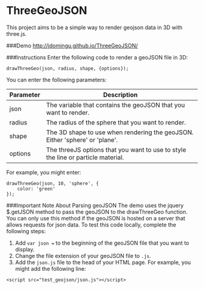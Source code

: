 ThreeGeoJSON
=======================

This project aims to be a simple way to render geojson data in 3D with three.js.

###Demo
http://jdomingu.github.io/ThreeGeoJSON/

###Instructions
Enter the following code to render a geoJSON file in 3D:
```
drawThreeGeo(json, radius, shape, {options});   
```
You can enter the following parameters: 

| Parameter | Description |
| ------------- | ----------- |
| json | The variable that contains the geoJSON that you want to render. |
| radius | The radius of the sphere that you want to render. |
| shape | The 3D shape to use when rendering the geoJSON. Either 'sphere' or 'plane'. |
| options | The threeJS options that you want to use to style the line or particle material. |

For example, you might enter:
```
drawThreeGeo(json, 10, 'sphere', {
    color: 'green'
}); 
```

###Important Note About Parsing geoJSON
The demo uses the jquery $.getJSON method to pass the geoJSON to the drawThreeGeo function. You can only use this method if the geoJSON is hosted on a server that allows requests for json data. To test this code locally, complete the following steps: 

1. Add ```var json =``` to the beginning of the geoJSON file that you want to display.
2. Change the file extension of your geoJSON file to ```.js```.
3. Add the ```json.js``` file to the head of your HTML page. For example, you might add the following line:
```
<script src="test_geojson/json.js"></script>
```
